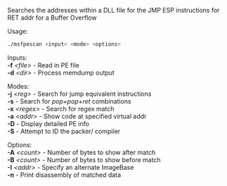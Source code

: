 


Searches the addresses within a DLL file for the JMP ESP instructions for RET addr for a Buffer Overflow  
  
  
Usage:  
```bash
./msfpescan <input> <mode> <options>
```

  
  
Inputs:  
**-f** _\<file\>_ - Read in PE file  
**-d** _\<dir\>_ - Process memdump output  
  
Modes:  
**-j** _\<reg\>_ - Search for jump equivalent instructions  
**-s** - Search for _pop+pop+ret_ combinations  
**-x** _\<regex\>_ - Search for regex match  
**-a** _\<addr\>_ - Show code at specified virtual addr  
**-D** - Display detailed PE info  
**-S** - Attempt to ID the packer/ compiler  
  
Options:  
**-A** _\<count\>_ - Number of bytes to show after match  
**-B** _\<count\>_ - Number of bytes to show before match  
**-I** _\<addr\>_ - Specify an alternate ImageBase  
**-n** - Print disassembly of matched data
